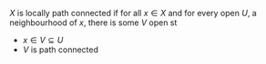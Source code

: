 $X$ is locally path connected if for all $x \in X$ 
and for every open $U$, a neighbourhood of $x$, 
there is some $V$ open st 
- $x \in V\subseteq U$
- $V$ is path connected